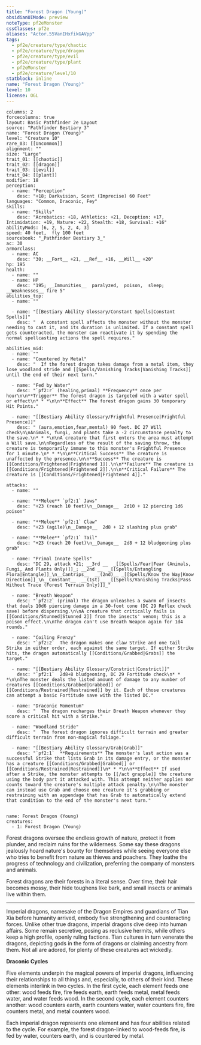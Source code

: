 ```yaml
---
title: "Forest Dragon (Young)"
obsidianUIMode: preview
noteType: pf2eMonster
cssClasses: pf2e
aliases: "Actor.55VanIHxfikGAVpp" 
tags:
  - pf2e/creature/type/chaotic
  - pf2e/creature/type/dragon
  - pf2e/creature/type/evil
  - pf2e/creature/type/plant
  - pf2eMonster
  - pf2e/creature/level/10
statblock: inline
name: "Forest Dragon (Young)"
level: 10
license: OGL
---
```


```statblock
columns: 2
forcecolumns: true
layout: Basic Pathfinder 2e Layout
source: "Pathfinder Bestiary 3"
name: "Forest Dragon (Young)"
level: "Creature 10"
rare_03: [[Uncommon]]
alignment: ""
size: "Large"
trait_01: [[chaotic]]
trait_02: [[dragon]]
trait_03: [[evil]]
trait_04: [[plant]]
modifier: 18
perception:
  - name: "Perception"
    desc: "+18; Darkvision, Scent (Imprecise) 60 Feet"
languages: "Common, Draconic, Fey"
skills:
  - name: "Skills"
    desc: "Acrobatics: +18, Athletics: +21, Deception: +17, Intimidation: +19, Nature: +22, Stealth: +18, Survival: +16"
abilityMods: [6, 2, 5, 2, 4, 3]
speed: 40 feet,  fly 100 feet
sourcebook: "_Pathfinder Bestiary 3_"
ac: 30
armorclass:
  - name: AC
    desc: "30; __Fort__ +21, __Ref__ +16, __Will__ +20"
hp: 195
health:
  - name: ""
  - name: HP
    desc: "195; __Immunities__  paralyzed,  poison,  sleep; __Weaknesses__ fire 5"
abilities_top:
  - name: ""

  - name: "[[Bestiary Ability Glossary/Constant Spells|Constant Spells]]"
    desc: "  A constant spell affects the monster without the monster needing to cast it, and its duration is unlimited. If a constant spell gets counteracted, the monster can reactivate it by spending the normal spellcasting actions the spell requires."

abilities_mid:
  - name: ""
  - name: "Countered by Metal"
    desc: "  If the forest dragon takes damage from a metal item, they lose woodland stride and [[Spells/Vanishing Tracks|Vanishing Tracks]] until the end of their next turn."

  - name: "Fed by Water"
    desc: "`pf2:r` (healing,primal) **Frequency** once per hour\n\n**Trigger** The forest dragon is targeted with a water spell or effect\n* * *\n\n**Effect** The forest dragon gains 30 temporary Hit Points."

  - name: "[[Bestiary Ability Glossary/Frightful Presence|Frightful Presence]]"
    desc: " (aura,emotion,fear,mental) 90 feet. DC 27 Will check\n\nAnimals, fungi, and plants take a -2 circumstance penalty to the save.\n* * *\n\nA creature that first enters the area must attempt a Will save.\n\nRegardless of the result of the saving throw, the creature is temporarily immune to this monster's Frightful Presence for 1 minute.\n* * *\n\n**Critical Success** The creature is unaffected by the presence.\n\n**Success** The creature is [[Conditions/Frightened|Frightened 1]].\n\n**Failure** The creature is [[Conditions/Frightened|Frightened 2]].\n\n**Critical Failure** The creature is [[Conditions/Frightened|Frightened 4]]."

attacks:
  - name: ""

  - name: "**Melee** `pf2:1` Jaws"
    desc: "+23 (reach 10 feet)\n__Damage__  2d10 + 12 piercing 1d6 poison"

  - name: "**Melee** `pf2:1` Claw"
    desc: "+23 (agile)\n__Damage__  2d8 + 12 slashing plus grab"

  - name: "**Melee** `pf2:1` Tail"
    desc: "+23 (reach 20 feet)\n__Damage__  2d8 + 12 bludgeoning plus grab"

  - name: "Primal Innate Spells"
    desc: "DC 29, attack +21; __3rd __  _[[Spells/Fear|Fear (Animals, Fungi, And Plants Only)]]_; __2nd __  _[[Spells/Entangling Flora|Entangle]]_\n__Cantrips__  __(2nd)__ _[[Spells/Know the Way|Know Direction]]_\n__Constant__  __(1st)__ _[[Spells/Vanishing Tracks|Pass Without Trace (Forest Terrain Only)]]_"

  - name: "Breath Weapon"
    desc: "`pf2:2` (primal) The dragon unleashes a swarm of insects that deals 10d6 piercing damage in a 30-foot cone (DC 29 Reflex check save) before dispersing.\n\nA creature that critically fails is [[Conditions/Stunned|Stunned 2]] from the insects' venom; this is a poison effect.\n\nThe dragon can't use Breath Weapon again for 1d4 rounds."

  - name: "Coiling Frenzy"
    desc: "`pf2:2`  The dragon makes one claw Strike and one tail Strike in either order, each against the same target. If either Strike hits, the dragon automatically [[Conditions/Grabbed|Grabs]] the target."

  - name: "[[Bestiary Ability Glossary/Constrict|Constrict]]"
    desc: "`pf2:1`  2d8+8 bludgeoning, DC 29 Fortitude check\n* * *\n\nThe monster deals the listed amount of damage to any number of creatures [[Conditions/Grabbed|Grabbed]] or [[Conditions/Restrained|Restrained]] by it. Each of those creatures can attempt a basic Fortitude save with the listed DC."

  - name: "Draconic Momentum"
    desc: "  The dragon recharges their Breath Weapon whenever they score a critical hit with a Strike."

  - name: "Woodland Stride"
    desc: "  The forest dragon ignores difficult terrain and greater difficult terrain from non-magical foliage."

  - name: "[[Bestiary Ability Glossary/Grab|Grab]]"
    desc: "`pf2:1`  **Requirements** The monster's last action was a successful Strike that lists Grab in its damage entry, or the monster has a creature [[Conditions/Grabbed|Grabbed]] or [[Conditions/Restrained|Restrained]]\n* * *\n\n**Effect** If used after a Strike, the monster attempts to [[/act grapple]] the creature using the body part it attacked with. This attempt neither applies nor counts toward the creature's multiple attack penalty.\n\nThe monster can instead use Grab and choose one creature it's grabbing or restraining with an appendage that has Grab to automatically extend that condition to the end of the monster's next turn."
 
```

```encounter-table
name: Forest Dragon (Young)
creatures:
  - 1: Forest Dragon (Young)
```



Forest dragons oversee the endless growth of nature, protect it from plunder, and reclaim ruins for the wilderness. Some say these dragons jealously hoard nature's bounty for themselves while seeing everyone else who tries to benefit from nature as thieves and poachers. They loathe the progress of technology and civilization, preferring the company of monsters and animals.

Forest dragons are their forests in a literal sense. Over time, their hair becomes mossy, their hide toughens like bark, and small insects or animals live within them.

* * *

Imperial dragons, namesake of the Dragon Empires and guardians of Tian Xia before humanity arrived, embody five strengthening and counteracting forces. Unlike other true dragons, imperial dragons dive deep into human affairs. Some remain secretive, posing as reclusive hermits, while others keep a high profile, openly ruling factions. Tian cultures in turn venerate the dragons, depicting gods in the form of dragons or claiming ancestry from them. Not all are adored, for plenty of these creatures act wickedly.

**Draconic Cycles**

Five elements underpin the magical powers of imperial dragons, influencing their relationships to all things and, especially, to others of their kind. These elements interlink in two cycles. In the first cycle, each element feeds one other: wood feeds fire, fire feeds earth, earth feeds metal, metal feeds water, and water feeds wood. In the second cycle, each element counters another: wood counters earth, earth counters water, water counters fire, fire counters metal, and metal counters wood.

Each imperial dragon represents one element and has four abilities related to the cycle. For example, the forest dragon-linked to wood-feeds fire, is fed by water, counters earth, and is countered by metal.
